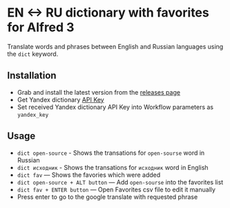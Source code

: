 # EN <-> RU dictionary with favorites for Alfred 3

Translate words and phrases between English and Russian languages using the `dict` keyword.

## Installation
- Grab and install the latest version from the [releases page](https://github.com/diffmike/alfred-translator/releases/latest)
- Get Yandex dictionary [API Key](https://tech.yandex.com/keys/get/?service=dict)
- Set received Yandex dictionary API Key into Workflow parameters as `yandex_key`

## Usage
- `dict open-source` - Shows the transations for `open-sourse` word in Russian
- `dict исходник` - Shows the transations for `исходник` word in English
- `dict fav` — Shows the favories which were added
- `dict open-source + ALT button` — Add `open-sourse` into the favorites list
- `dict fav + ENTER button` — Open Favorites csv file to edit it manually
- Press enter to go to the google translate with requested phrase
